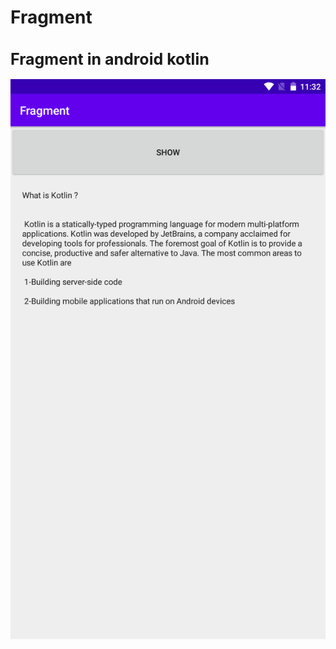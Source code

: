 # Fragment
<h1 style="font-size:25px">Fragment in android kotlin</h1>
<img src="scr001.png" alt="Fragment in android kotlin" title="Fragment"/>
